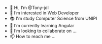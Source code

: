 - 👋 Hi, I’m @Tony-jdl
- 👀 I’m interested in Web Developer
- 📚 I'm study Computer Science from UNIPI
- 🌱 I’m currently learning Angular
- 💞️ I’m looking to collaborate on ...
- 📫 How to reach me ...

<!---
Tony-jdl/Tony-jdl is a ✨ special ✨ repository because its `README.md` (this file) appears on your GitHub profile.
You can click the Preview link to take a look at your changes.
--->
